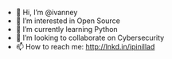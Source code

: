 - 👋 Hi, I’m @ivanney
- 👀 I’m interested in Open Source
- 🌱 I’m currently learning Python
- 💞️ I’m looking to collaborate on Cybersecurity
- 📫 How to reach me: http://lnkd.in/ipinillad

<!---
ivanney/ivanney is a ✨ special ✨ repository because its `README.md` (this file) appears on your GitHub profile.
You can click the Preview link to take a look at your changes.
--->
